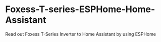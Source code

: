 # Foxess-T-series-ESPHome-Home-Assistant
Read out Foxess T-Series Inverter to Home Assistant by using ESPHome
